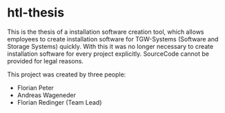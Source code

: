 # htl-thesis

This is the thesis of a installation software creation tool, which allows employees to create installation software for TGW-Systems (Software and Storage Systems)
quickly.
With this it was no longer necessary to create installation software for every project explicitly.
SourceCode cannot be provided for legal reasons.

This project was created by three people:
  - Florian Peter
  - Andreas Wageneder
  - Florian Redinger (Team Lead)
